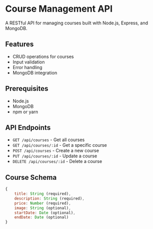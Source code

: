 # Course Management API

A RESTful API for managing courses built with Node.js, Express, and MongoDB.

## Features

- CRUD operations for courses
- Input validation
- Error handling
- MongoDB integration

## Prerequisites

- Node.js
- MongoDB
- npm or yarn

## API Endpoints

- `GET /api/courses` - Get all courses
- `GET /api/courses/:id` - Get a specific course
- `POST /api/courses` - Create a new course
- `PUT /api/courses/:id` - Update a course
- `DELETE /api/courses/:id` - Delete a course

## Course Schema

```javascript
{
    title: String (required),
    description: String (required),
    price: Number (required),
    image: String (optional),
    startDate: Date (optional),
    endDate: Date (optional)
}
``` 